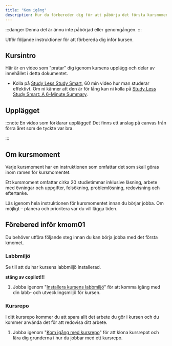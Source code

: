 ```yaml
---
title: "Kom igång" 
description: Hur du förbereder dig för att påbörja det första kursmomentet.
---
```


:::danger
Denna del är ännu inte påbörjad eller genomgången.
:::

Utför följande instruktioner för att förbereda dig inför kursen.



## Kursintro

Här är en video som "pratar" dig igenom kursens upplägg och delar av innehållet i detta dokumentet.

<YouTube
    id="K7F5IVgK1bg"
    caption="Kursintroduktion till kursen webtec med Mikael."
/>



- Kolla på [Study Less Study Smart](https://www.youtube.com/watch?v=IlU-zDU6aQ0), 60 min video hur man studerar effektivt. Om ni känner att den är för lång kan ni kolla på [Study Less Study Smart: A 6-Minute Summary](https://www.youtube.com/watch?v=23Xqu0jXlfs).



## Upplägget

:::note
En video som förklarar upplägget!
Det finns ett anslag på canvas från förra året som de tyckte var bra.

:::



## Om kursmoment

Varje kursmoment har en instruktionen som omfattar det som skall göras inom ramen för kursmomentet.

Ett kursmoment omfattar cirka 20 studietimmar inklusive läsning, arbete med övningar och uppgifter, felsökning, problemlösning, redovisning och eftertanke.

Läs igenom hela instruktionen för kursmomentet innan du börjar jobba. Om möjligt – planera och prioritera var du vill lägga tiden.



## Förebered inför kmom01

Du behöver utföra följande steg innan du kan börja jobba med det första kmomet.



### Labbmiljö

Se till att du har kursens labbmiljö installerad.


**stäng av copilot!!!**

1. Jobba igenom "[Installera kursens labbmiljö](./laromaterial/labbmiljo)" för att komma igång med din labb- och utvecklingsmiljö för kursen.



### Kursrepo

I ditt kursrepo kommer du att spara allt det arbete du gör i kursen och du kommer använda det för att redovisa ditt arbete.

1. Jobba igenom "[Kom igång med kursrepo](./laromaterial/kursrepo)" för att klona kursrepot och lära dig grunderna i hur du jobbar med ett kursrepo.
